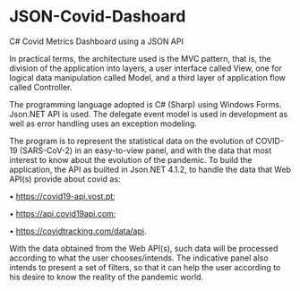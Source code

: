 # JSON-Covid-Dashoard
C# Covid Metrics Dashboard using a JSON API

In practical terms, the architecture used is the MVC pattern, that is, the division of the application into layers, a user interface called View, one for logical data manipulation called Model, and a third layer of application flow called Controller.

The programming language adopted is C# (Sharp) using Windows Forms. Json.NET API is used. The delegate event model is used in development as well as error handling uses an exception modeling.

The program is to represent the statistical data on the evolution of COVID-19 (SARS-CoV-2) in an easy-to-view panel, and with the data that most interest to know about the evolution of the pandemic. To build the application, the API as builted in Json.NET 4.1.2, to handle the data that Web API(s) provide about covid as:

• https://covid19-api.vost.pt;

• https://api.covid19api.com;

• https://covidtracking.com/data/api.

With the data obtained from the Web API(s), such data will be processed according to what the user chooses/intends. The indicative panel also intends to present a set of filters, so that it can help the user according to his desire to know the reality of the pandemic world.
